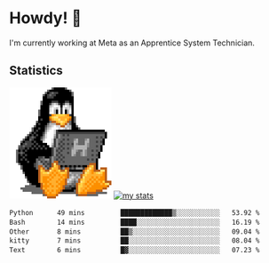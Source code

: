 # Howdy! :penguin:
I'm currently working at Meta as an Apprentice System Technician.

## Statistics

![Tux Pengiun!](tux-linux-penguin.gif)
[![my stats](https://github-readme-stats.vercel.app/api?username=benlodz&showing_icons=true&theme=tokyonight)](https://github.com/anuraghazra/github-readme-stats)

<!-- [![Top Langs](https://github-readme-stats.vercel.app/api/top-langs/?username=benlodz&layout=compact)](https://github.com/anuraghazra/github-readme-stats) ---> 

<!--START_SECTION:waka-->

```txt
Python      49 mins         █████████████▒░░░░░░░░░░░   53.92 %
Bash        14 mins         ████░░░░░░░░░░░░░░░░░░░░░   16.19 %
Other       8 mins          ██▒░░░░░░░░░░░░░░░░░░░░░░   09.04 %
kitty       7 mins          ██░░░░░░░░░░░░░░░░░░░░░░░   08.04 %
Text        6 mins          █▓░░░░░░░░░░░░░░░░░░░░░░░   07.23 %
```

<!--END_SECTION:waka-->
<!--
**benlodz/benlodz** is a ✨ _special_ ✨ repository because its `README.md` (this file) appears on your GitHub profile.

Here are some ideas to get you started:

- 🔭 I’m currently working on ...
- 🌱 I’m currently learning ...
- 👯 I’m looking to collaborate on ...
- 🤔 I’m looking for help with ...
- 💬 Ask me about ...
- 📫 How to reach me: ...
- 😄 Pronouns: ...
- ⚡ Fun fact: ...
-->
